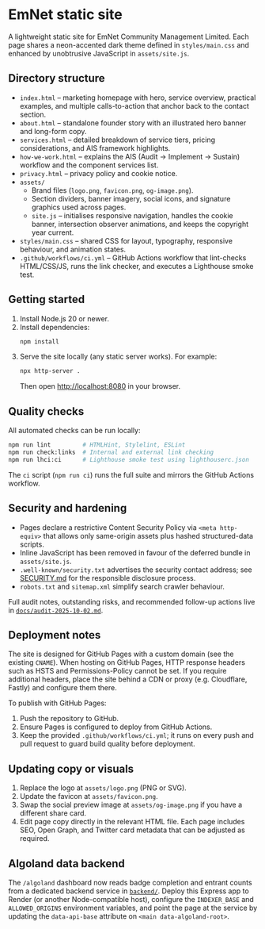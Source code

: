# EmNet static site

A lightweight static site for EmNet Community Management Limited. Each page shares a neon-accented dark theme defined in `styles/main.css` and enhanced by unobtrusive JavaScript in `assets/site.js`.

## Directory structure
- `index.html` – marketing homepage with hero, service overview, practical examples, and multiple calls-to-action that anchor back to the contact section.
- `about.html` – standalone founder story with an illustrated hero banner and long-form copy.
- `services.html` – detailed breakdown of service tiers, pricing considerations, and AIS framework highlights.
- `how-we-work.html` – explains the AIS (Audit → Implement → Sustain) workflow and the component services list.
- `privacy.html` – privacy policy and cookie notice.
- `assets/`
  - Brand files (`logo.png`, `favicon.png`, `og-image.png`).
  - Section dividers, banner imagery, social icons, and signature graphics used across pages.
  - `site.js` – initialises responsive navigation, handles the cookie banner, intersection observer animations, and keeps the copyright year current.
- `styles/main.css` – shared CSS for layout, typography, responsive behaviour, and animation states.
- `.github/workflows/ci.yml` – GitHub Actions workflow that lint-checks HTML/CSS/JS, runs the link checker, and executes a Lighthouse smoke test.

## Getting started
1. Install Node.js 20 or newer.
2. Install dependencies:
   ```bash
   npm install
   ```
3. Serve the site locally (any static server works). For example:
   ```bash
   npx http-server .
   ```
   Then open [http://localhost:8080](http://localhost:8080) in your browser.

## Quality checks
All automated checks can be run locally:

```bash
npm run lint         # HTMLHint, Stylelint, ESLint
npm run check:links  # Internal and external link checking
npm run lhci:ci      # Lighthouse smoke test using lighthouserc.json
```

The `ci` script (`npm run ci`) runs the full suite and mirrors the GitHub Actions workflow.

## Security and hardening
- Pages declare a restrictive Content Security Policy via `<meta http-equiv>` that allows only same-origin assets plus hashed structured-data scripts.
- Inline JavaScript has been removed in favour of the deferred bundle in `assets/site.js`.
- `.well-known/security.txt` advertises the security contact address; see [SECURITY.md](SECURITY.md) for the responsible disclosure process.
- `robots.txt` and `sitemap.xml` simplify search crawler behaviour.

Full audit notes, outstanding risks, and recommended follow-up actions live in [`docs/audit-2025-10-02.md`](docs/audit-2025-10-02.md).

## Deployment notes
The site is designed for GitHub Pages with a custom domain (see the existing `CNAME`). When hosting on GitHub Pages, HTTP response headers such as HSTS and Permissions-Policy cannot be set. If you require additional headers, place the site behind a CDN or proxy (e.g. Cloudflare, Fastly) and configure them there.

To publish with GitHub Pages:
1. Push the repository to GitHub.
2. Ensure Pages is configured to deploy from GitHub Actions.
3. Keep the provided `.github/workflows/ci.yml`; it runs on every push and pull request to guard build quality before deployment.

## Updating copy or visuals
1. Replace the logo at `assets/logo.png` (PNG or SVG).
2. Update the favicon at `assets/favicon.png`.
3. Swap the social preview image at `assets/og-image.png` if you have a different share card.
4. Edit page copy directly in the relevant HTML file. Each page includes SEO, Open Graph, and Twitter card metadata that can be adjusted as required.

## Algoland data backend
The `/algoland` dashboard now reads badge completion and entrant counts from a dedicated backend service in [`backend/`](backend/). Deploy this Express app to Render (or another Node-compatible host), configure the `INDEXER_BASE` and `ALLOWED_ORIGINS` environment variables, and point the page at the service by updating the `data-api-base` attribute on `<main data-algoland-root>`.
